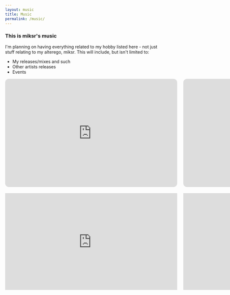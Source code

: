 ```yaml
---
layout: music
title: Music
permalink: /music/
---
```


### This is miksr's music
I'm planning on having everything related to my hobby listed here - not just stuff relating to my alterego, miksr. 
This will include, but isn't limited to:
 - My releases/mixes and such
 - Other artists releases
 - Events

<!-- For adding more songs: Place entire embed code inside another <div></div>. Then remove everything inside the <a></a> thats in the iframe part of the embed code. Should be good to go. -->

<div class="grid-container" style="display: grid; grid-gap: 20px; grid-template-columns: auto auto; align-content: center;">
    
<div><iframe style="border-radius:12px" src="https://open.spotify.com/embed/playlist/76uIy5WoBGnPlBxQ0ukTf8?utm_source=generator" width="100%" height="352" frameBorder="0" allowfullscreen="" allow="autoplay; clipboard-write; encrypted-media; fullscreen; picture-in-picture" loading="lazy"></iframe></div>

<div><iframe style="border-radius:12px" src="https://open.spotify.com/embed/playlist/5ng4fEKEsQo3i2DFR3ExpW?utm_source=generator" width="100%" height="352" frameBorder="0" allowfullscreen="" allow="autoplay; clipboard-write; encrypted-media; fullscreen; picture-in-picture" loading="lazy"></iframe></div>

<div><iframe width="560" height="315" src="https://www.youtube.com/embed/peAk--C4BkU" title="YouTube video player" frameborder="0" allow="accelerometer; autoplay; clipboard-write; encrypted-media; gyroscope; picture-in-picture; web-share" allowfullscreen></iframe></div>

<div><iframe width="560" height="315" src="https://www.youtube.com/embed/pkju2Hqzy4U" title="YouTube video player" frameborder="0" allow="accelerometer; autoplay; clipboard-write; encrypted-media; gyroscope; picture-in-picture; web-share" allowfullscreen></iframe></div>



</div>

